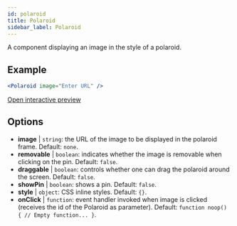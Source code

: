 ```yaml
---
id: polaroid
title: Polaroid
sidebar_label: Polaroid
---
```


A component displaying an image in the style of a polaroid.

## Example

```jsx live
<Polaroid image="Enter URL" />
```

[Open interactive preview](https://isle.heinz.cmu.edu/components/polaroid/)

## Options

* __image__ | `string`: the URL of the image to be displayed in the polaroid frame. Default: `none`.
* __removable__ | `boolean`: indicates whether the image is removable when clicking on the pin. Default: `false`.
* __draggable__ | `boolean`: controls whether one can drag the polaroid around the screen. Default: `false`.
* __showPin__ | `boolean`: shows a pin. Default: `false`.
* __style__ | `object`: CSS inline styles. Default: `{}`.
* __onClick__ | `function`: event handler invoked when image is clicked (receives the id of the Polaroid as parameter). Default: `function noop() {
	// Empty function...
}`.
